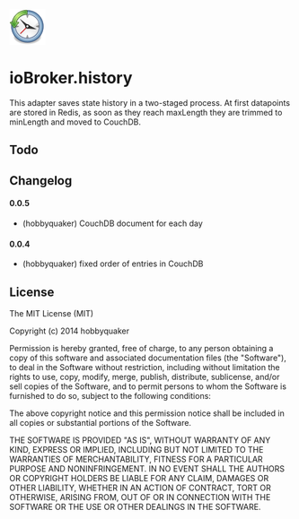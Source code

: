 ![Logo](admin/history.png)
# ioBroker.history

This adapter saves state history in a two-staged process. At first datapoints are stored in Redis, as soon as they
reach maxLength they are trimmed to minLength and moved to CouchDB.


## Todo


## Changelog

#### 0.0.5
* (hobbyquaker) CouchDB document for each day

#### 0.0.4

* (hobbyquaker) fixed order of entries in CouchDB

## License

The MIT License (MIT)

Copyright (c) 2014 hobbyquaker

Permission is hereby granted, free of charge, to any person obtaining a copy
of this software and associated documentation files (the "Software"), to deal
in the Software without restriction, including without limitation the rights
to use, copy, modify, merge, publish, distribute, sublicense, and/or sell
copies of the Software, and to permit persons to whom the Software is
furnished to do so, subject to the following conditions:

The above copyright notice and this permission notice shall be included in
all copies or substantial portions of the Software.

THE SOFTWARE IS PROVIDED "AS IS", WITHOUT WARRANTY OF ANY KIND, EXPRESS OR
IMPLIED, INCLUDING BUT NOT LIMITED TO THE WARRANTIES OF MERCHANTABILITY,
FITNESS FOR A PARTICULAR PURPOSE AND NONINFRINGEMENT. IN NO EVENT SHALL THE
AUTHORS OR COPYRIGHT HOLDERS BE LIABLE FOR ANY CLAIM, DAMAGES OR OTHER
LIABILITY, WHETHER IN AN ACTION OF CONTRACT, TORT OR OTHERWISE, ARISING FROM,
OUT OF OR IN CONNECTION WITH THE SOFTWARE OR THE USE OR OTHER DEALINGS IN
THE SOFTWARE.
